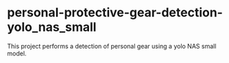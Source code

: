 # personal-protective-gear-detection-yolo_nas_small
This project performs a detection of personal gear using a yolo NAS small model.
